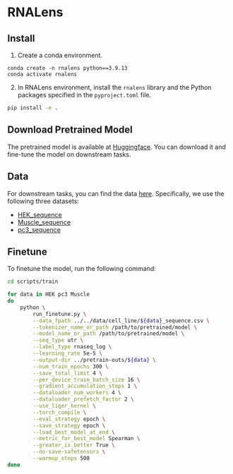 # RNALens

## Install

1. Create a conda environment.
```
conda create -n rnalens python==3.9.13
conda activate rnalens
```
2. In RNALens environment, install the `rnalens` library and the Python packages specified in the `pyproject.toml` file.
```bash
pip install -e .
```

## Download Pretrained Model 

The pretrained model is available at [Huggingface](https://huggingface.co/oomics/RNALens). You can download it and fine-tune the model on downstream tasks.

## Data

For downstream tasks, you can find the data [here](https://github.com/a96123155/UTR-LM?tab=readme-ov-file#file-structure). Specifically, we use the following three datasets:
- [HEK_sequence](https://codeocean.com/capsule/4214075/tree/v1/data/TE_REL_Endogenous_Cao/HEK_sequence.csv)
- [Muscle_sequence](https://codeocean.com/capsule/4214075/tree/v1/data/TE_REL_Endogenous_Cao/Muscle_sequence.csv)
- [pc3_sequence](https://codeocean.com/capsule/4214075/tree/v1/data/TE_REL_Endogenous_Cao/pc3_sequence.csv)

## Finetune

To finetune the model, run the following command:

```bash
cd scripts/train

for data in HEK pc3 Muscle
do 
    python \
        run_finetune.py \
        --data_fpath ../../data/cell_line/${data}_sequence.csv \
        --tokenizer_name_or_path /path/to/pretrained/model \
        --model_name_or_path /path/to/pretrained/model \
        --seq_type utr \
        --label_type rnaseq_log \
        --learning_rate 5e-5 \
        --output-dir ../pretrain-outs/${data} \
        --num_train_epochs 300 \
        --save_total_limit 4 \
        --per_device_train_batch_size 16 \
        --gradient_accumulation_steps 1 \
        --dataloader_num_workers 4 \
        --dataloader_prefetch_factor 2 \
        --use_liger_kernel \
        --torch_compile \
        --eval_strategy epoch \
        --save_strategy epoch \
        --load_best_model_at_end \
        --metric_for_best_model Spearman \
        --greater_is_better True \
        --no-save-safetensors \
        --warmup_steps 500
done
```
